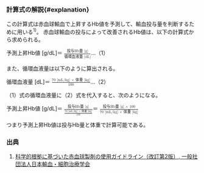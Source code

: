 ### 計算式の解説{#explanation}

この計算式は赤血球輸血で上昇するHb値を予測して、輸血投与量を判断するために用いる<sup>1)</sup>。
赤血球輸血の投与によって改善されるHb値は、以下の計算式から求められる。


<div class="math-formula">
    予測上昇Hb値 [g/dL]＝
    <math>
        <mfrac>
            <mi>投与Hb量 [g] </mi>
            <mrow>
            <mi>循環血液量 [dL]</mi>
            </mrow>
        </mfrac>
    </math>…（1）
</div>


また、循環血液量は以下のように算出される。


<div class="math-formula">
    循環血液量 [dL]＝
    <math>
    <mfrac>
        <mi>70 [mL/kg] × 体重 [kg]</mi>
        <mrow>
        <mi>100</mi>
        </mrow>
    </mfrac>
    </math>…（2）
</div>


（1）式の循環血液量に（2）式を代入すると、次のようになる。


<div class="math-formula">
    予測上昇Hb値 [g/dL]＝
    <math>
        <mfrac>
            <mi>投与Hb量 [g]</mi>
            <mrow>
                <mfrac>
                    <mrow>
                        <mi> 70 [mL/kg] × 体重 [kg]</mi>
                    </mrow>
                    <mrow>
                        <mi> 100 </mi>
                    </mrow>
                </mfrac>
            </mrow>
        </mfrac>
    </math>＝
    <math>
        <mfrac>
            <mi>投与Hb量 [g] × 100</mi>
            <mrow>
                <mi>70 [mL/kg] × 体重 [kg]</mi>
            </mrow>
        </mfrac>
    </math>
</div>


つまり予測上昇Hb値は投与Hb量と体重で計算可能である。

### 出典

1. [科学的根拠に基づいた赤血球製剤の使用ガイドライン（改訂第2版）, 一般社団法人日本輸血・細胞治療学会](http://yuketsu.jstmct.or.jp/wp-content/uploads/2019/11/82fd8a5cbb6d3f1607fe8776472846b7.pdf)  